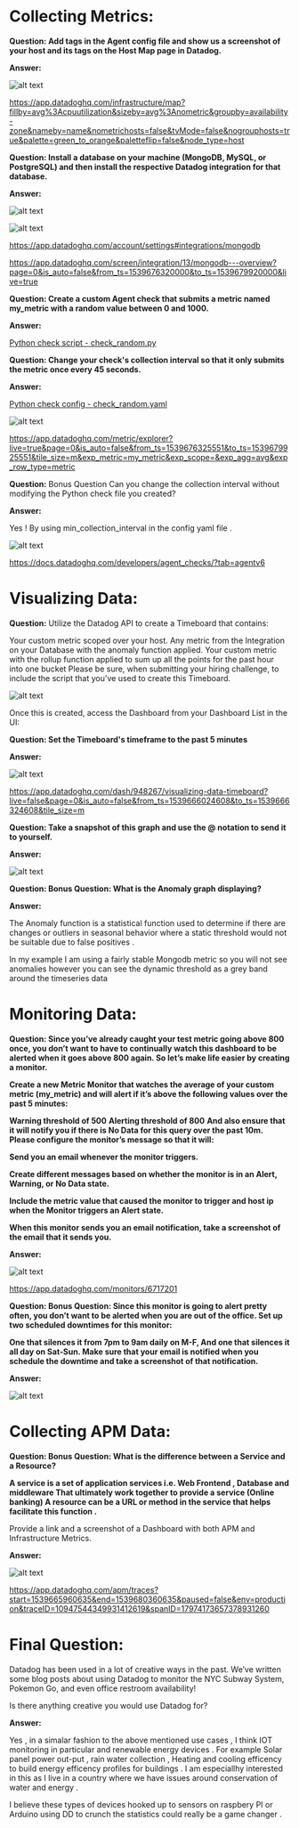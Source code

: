 
# Collecting Metrics:

**Question: Add tags in the Agent config file and show us a screenshot of your host and its tags on the Host Map page in Datadog.**

**Answer:**

![alt text](https://github.com/grantker/hiring-engineers/blob/master/images/CollectingMetrics-1.png)
      

https://app.datadoghq.com/infrastructure/map?fillby=avg%3Acpuutilization&sizeby=avg%3Anometric&groupby=availability-zone&nameby=name&nometrichosts=false&tvMode=false&nogrouphosts=true&palette=green_to_orange&paletteflip=false&node_type=host


**Question: Install a database on your machine (MongoDB, MySQL, or PostgreSQL) and then install the respective Datadog integration for that database.**

**Answer:**

![alt text](https://github.com/grantker/hiring-engineers/blob/master/images/CollectingMetrics-2.1.png)

![alt text](https://github.com/grantker/hiring-engineers/blob/master/images/CollectingMetrics-2.2.png)

https://app.datadoghq.com/account/settings#integrations/mongodb

https://app.datadoghq.com/screen/integration/13/mongodb---overview?page=0&is_auto=false&from_ts=1539676320000&to_ts=1539679920000&live=true



**Question: Create a custom Agent check that submits a metric named my_metric with a random value between 0 and 1000.**

**Answer:**

[Python check script - check_random.py](https://github.com/grantker/hiring-engineers/blob/master/DD-Scripts/check_random.py)


**Question: Change your check's collection interval so that it only submits the metric once every 45 seconds.**

**Answer:**

[Python check config - check_random.yaml](https://github.com/grantker/hiring-engineers/blob/master/DD-Scripts/check_random.yaml)

![alt text](https://github.com/grantker/hiring-engineers/blob/master/images/CollectingMetrics-3-4.png)

https://app.datadoghq.com/metric/explorer?live=true&page=0&is_auto=false&from_ts=1539676325551&to_ts=1539679925551&tile_size=m&exp_metric=my_metric&exp_scope=&exp_agg=avg&exp_row_type=metric


**Question:** Bonus Question Can you change the collection interval without modifying the Python check file you created?

**Answer:**

Yes ! By using min_collection_interval in the config yaml file .

![alt text](https://github.com/grantker/hiring-engineers/blob/master/images/CollectingMetricsBonus.png)

https://docs.datadoghq.com/developers/agent_checks/?tab=agentv6


# Visualizing Data:

**Question:** Utilize the Datadog API to create a Timeboard that contains:

Your custom metric scoped over your host.
Any metric from the Integration on your Database with the anomaly function applied.
Your custom metric with the rollup function applied to sum up all the points for the past hour into one bucket
Please be sure, when submitting your hiring challenge, to include the script that you've used to create this Timeboard.

![alt text](https://github.com/grantker/hiring-engineers/blob/master/images/VisualizingData-1.png)

Once this is created, access the Dashboard from your Dashboard List in the UI:

**Question: Set the Timeboard's timeframe to the past 5 minutes**

**Answer:**

![alt text](https://github.com/grantker/hiring-engineers/blob/master/images/VisualizingData-2.png)


https://app.datadoghq.com/dash/948267/visualizing-data-timeboard?live=false&page=0&is_auto=false&from_ts=1539666024608&to_ts=1539666324608&tile_size=m

**Question: Take a snapshot of this graph and use the @ notation to send it to yourself.**

**Answer:**

![alt text](https://github.com/grantker/hiring-engineers/blob/master/images/VisualizingData-3.png)

**Question: Bonus Question: What is the Anomaly graph displaying?**

**Answer:**

The Anomaly function is a statistical function used to determine if there are changes or outliers in seasonal behavior where a static threshold would not be suitable due to false positives .

In my example I am using a fairly stable Mongodb metric so you will not see anomalies however you can see the dynamic threshold as a grey band around the timeseries data 

# Monitoring Data:

**Question: Since you’ve already caught your test metric going above 800 once, you don’t want to have to continually watch this dashboard to be alerted when it goes above 800 again. So let’s make life easier by creating a monitor.**

**Create a new Metric Monitor that watches the average of your custom metric (my_metric) and will alert if it’s above the following values over the past 5 minutes:**

**Warning threshold of 500**
**Alerting threshold of 800**
**And also ensure that it will notify you if there is No Data for this query over the past 10m.**
**Please configure the monitor’s message so that it will:**

**Send you an email whenever the monitor triggers.**

**Create different messages based on whether the monitor is in an Alert, Warning, or No Data state.**

**Include the metric value that caused the monitor to trigger and host ip when the Monitor triggers an Alert state.**

**When this monitor sends you an email notification, take a screenshot of the email that it sends you.**

**Answer:**

![alt text](https://github.com/grantker/hiring-engineers/blob/master/images/MonitoringData-1.png)

https://app.datadoghq.com/monitors/6717201

**Question: Bonus Question: Since this monitor is going to alert pretty often, you don’t want to be alerted when you are out of the office. Set up two scheduled downtimes for this monitor:**

**One that silences it from 7pm to 9am daily on M-F,
And one that silences it all day on Sat-Sun.
Make sure that your email is notified when you schedule the downtime and take a screenshot of that notification.**

**Answer:**

![alt text](https://github.com/grantker/hiring-engineers/blob/master/images/MonitoringData-2.png)

# Collecting APM Data:

**Question: Bonus Question: What is the difference between a Service and a Resource?**

**A service is a set of application services i.e. Web Frontend , Database and middleware 
That ultimately work together to provide a service (Online banking)
A resource can be a URL or method in the service that helps facilitate this function .**


Provide a link and a screenshot of a Dashboard with both APM and Infrastructure Metrics.

**Answer:**

![alt text](https://github.com/grantker/hiring-engineers/blob/master/images/CollectingAPMData-1.png)

https://app.datadoghq.com/apm/traces?start=1539665960635&end=1539680360635&paused=false&env=production&traceID=10947544349931412619&spanID=17974173657378931260

# Final Question:

Datadog has been used in a lot of creative ways in the past. We’ve written some blog posts about using Datadog to monitor the NYC Subway System, Pokemon Go, and even office restroom availability!

Is there anything creative you would use Datadog for?

**Answer:**

Yes , in a simalar fashion to the above mentioned use cases ,
I think IOT monitoring in particular and renewable energy devices .
For example Solar panel power out-put , rain water collection , Heating and cooling efficency to build energy efficency profiles for buildings . I am especiallhy interested in this 
as I live in a country where we have issues around conservation of water and energy .

I believe these types of devices hooked up to sensors on raspbery PI or Arduino using DD to crunch the statistics could really be a game changer .


